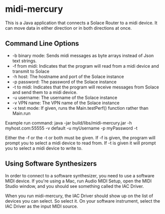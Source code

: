 # midi-mercury
This is a Java application that connects a Solace Router to a midi device.
It can move data in either direction or in both directions at once.

## Command Line Options
* -b binary mode: Sends midi messages as byte arrays instead of Json text strings.
* -f from midi: Indicates that the program will read from a midi device and transmit to Solace
* -h host: The hostname and port of the Solace instance
* -p password: The password of the Solace instance
* -t to midi: Indicates that the program will receive messages from Solace and send them to a midi device.
* -u username: The username of the Solace instance
* -v VPN name: The VPN name of the Solace instance
* -x test mode: If given, runs the Main.testPerf() function rather than Main.run

Example run command:
java -jar build/libs/midi-mercury.jar -h myhost.com:55555 -v default -u myUsername -p myPassword -t

Either the -f or the -t or both must be given. If -f is given, the program will prompt you to select a midi device to read from. If -t is given it will prompt you to select a midi device to write to.

## Using Software Synthesizers

In order to connect to a software synthesizer, you need to use a software MIDI device. If you're using a Mac, run Audio MIDI Setup, open the MIDI Studio window, and you should see something called the IAC Driver.

When you run midi-mercury, the IAC Driver should show up on the list of devices you can select. So select it. On your software instrument, select the IAC Driver as the input MIDI source.

